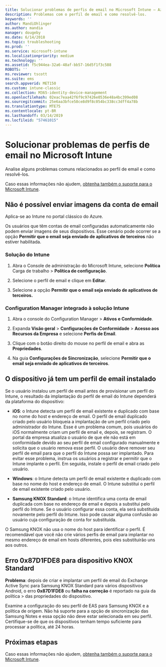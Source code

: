 ```yaml
---
title: Solucionar problemas de perfis de email no Microsoft Intune – Azure | Microsoft Docs
description: Problemas com o perfil de email e como resolvê-los.
keywords: ''
author: MandiOhlinger
ms.author: mandia
manager: dougeby
ms.date: 6/14/2018
ms.topic: troubleshooting
ms.prod: ''
ms.service: microsoft-intune
ms.localizationpriority: medium
ms.technology: ''
ms.assetid: f5c944ea-32a6-48af-bb57-16d5f1f3c588
ROBOTS: ''
ms.reviewer: tscott
ms.suite: ems
search.appverid: MET150
ms.custom: intune-classic
ms.collection: M365-identity-device-management
ms.openlocfilehash: 02eac7eaa42f6f9c97426e0536e48a4bc399ed08
ms.sourcegitcommit: 25e6aa3bfce58ce8d9f8c054bc338cc3dff4a78b
ms.translationtype: MTE75
ms.contentlocale: pt-BR
ms.lasthandoff: 03/14/2019
ms.locfileid: "57461015"
---
```

# <a name="troubleshoot-email-profiles-in-microsoft-intune"></a>Solucionar problemas de perfis de email no Microsoft Intune

Analise alguns problemas comuns relacionados ao perfil de email e como resolvê-los.

Caso essas informações não ajudem, [obtenha também o suporte para o Microsoft Intune](get-support.md).

## <a name="unable-to-send-images-from--email-account"></a>Não é possível enviar imagens da conta de email
Aplica-se ao Intune no portal clássico do Azure.

Os usuários que têm contas de email configuradas automaticamente não podem enviar imagens de seus dispositivos. Esse cenário pode ocorrer se a opção **Permitir que o email seja enviado de aplicativos de terceiros** não estiver habilitada.

### <a name="intune-solution"></a>Solução do Intune

1. Abra o Console de administração do Microsoft Intune, selecione **Política** Carga de trabalho > **Política de configuração**.

2. Selecione o perfil de email e clique em **Editar**.

3. Selecione a opção **Permitir que o email seja enviado de aplicativos de terceiros.**

### <a name="configuration-manager-integrated-with-intune-solution"></a>Configuration Manager integrado à solução Intune

1. Abra o console do Configuration Manager > **Ativos e Conformidade**.

2. Expanda **Visão geral** > **Configurações de Conformidade** > **Acesso aos Recursos da Empresa** e selecione **Perfis de Email**.

3. Clique com o botão direito do mouse no perfil de email e abra as **Propriedades**.

4. Na guia **Configurações de Sincronização**, selecione **Permitir que o email seja enviado de aplicativos de terceiros**.

## <a name="device-already-has-an-email-profile-installed"></a>O dispositivo já tem um perfil de email instalado

Se o usuário instalou um perfil de email antes de provisionar um perfil do Intune, o resultado da implantação do perfil de email do Intune dependerá da plataforma do dispositivo:

- **iOS**: o Intune detecta um perfil de email existente e duplicado com base no nome do host e endereço de email. O perfil de email duplicado criado pelo usuário bloqueia a implantação de um perfil criado pelo administrador do Intune. Esse é um problema comum, pois usuários do iOS normalmente criam um perfil de email e, depois, se registram. O portal da empresa atualiza o usuário de que ele não está em conformidade devido ao seu perfil de email configurado manualmente e solicita que o usuário remova esse perfil. O usuário deve remover seu perfil de email para que o perfil do Intune possa ser implantado. Para evitar esse problema, instrua os usuários a registrar e permitir que o Intune implante o perfil. Em seguida, instale o perfil de email criado pelo usuário.

- **Windows**: o Intune detecta um perfil de email existente e duplicado com base no nome do host e endereço de email. O Intune substitui o perfil de email existente criado pelo usuário.

- **Samsung KNOX Standard**: o Intune identifica uma conta de email duplicada com base no endereço de email e depois a substitui pelo perfil do Intune. Se o usuário configurar essa conta, ela será substituída novamente pelo perfil do Intune. Isso pode causar alguma confusão ao usuário cuja configuração de conta for substituída.

O Samsung KNOX não usa o nome do host para identificar o perfil. É recomendável que você não crie vários perfis de email para implantar no mesmo endereço de email em hosts diferentes, pois eles substituirão uns aos outros.

## <a name="error--0x87d1fde8-for-knox-standard-device"></a>Erro 0x87D1FDE8 para dispositivo KNOX Standard
**Problema**: depois de criar e implantar um perfil de email do Exchange Active Sync para Samsung KNOX Standard para vários dispositivos Android, o erro **0x87D1FDE8** ou **falha na correção** é reportado na guia da política > das propriedades do dispositivo.

Examine a configuração do seu perfil de EAS para Samsung KNOX e a política de origem. Não há suporte para a opção de sincronização das Samsung Notes e essa opção não deve estar selecionada em seu perfil. Certifique-se de que os dispositivos tenham tempo suficiente para processar a política, até 24 horas.

## <a name="next-steps"></a>Próximas etapas
Caso essas informações não ajudem, [obtenha também o suporte para o Microsoft Intune](get-support.md).
